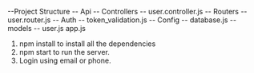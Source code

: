 --Project Structure
    -- Api
        -- Controllers
            -- user.controller.js
        -- Routers
            -- user.router.js
    -- Auth
        -- token_validation.js
    -- Config
        -- database.js
    -- models
        -- user.js
    app.js

1. npm install to install all the dependencies
2. npm start to run the server.
3. Login using email or phone.